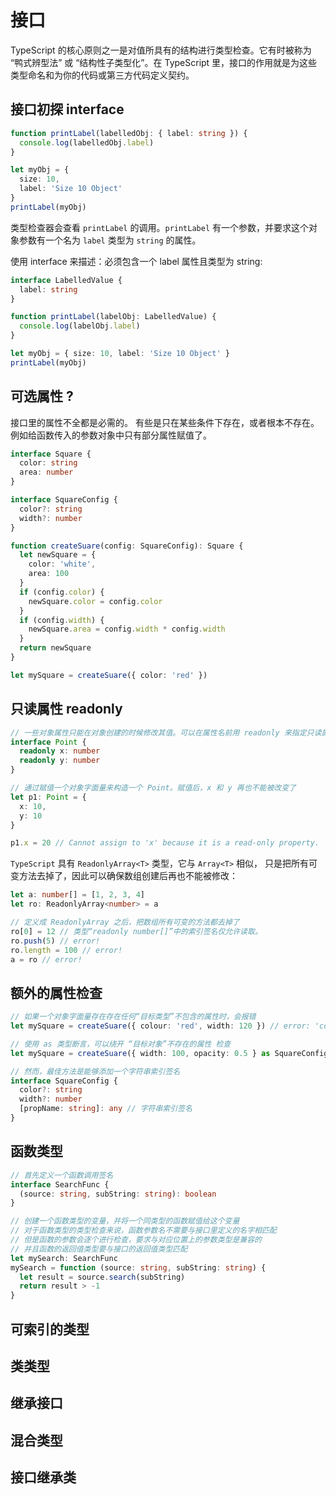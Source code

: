 # 接口

TypeScript 的核心原则之一是对值所具有的结构进行类型检查。它有时被称为 “鸭式辨型法” 或
“结构性子类型化”。在 TypeScript 里，接口的作用就是为这些类型命名和为你的代码或第三方代码定义契约。

## 接口初探 interface

```ts
function printLabel(labelledObj: { label: string }) {
  console.log(labelledObj.label)
}

let myObj = {
  size: 10,
  label: 'Size 10 Object'
}
printLabel(myObj)
```

类型检查器会查看 `printLabel` 的调用。`printLabel` 有一个参数，并要求这个对象参数有一个名为 `label` 类型为 `string` 的属性。

使用 interface 来描述：必须包含一个 label 属性且类型为 string:

```ts
interface LabelledValue {
  label: string
}

function printLabel(labelObj: LabelledValue) {
  console.log(labelObj.label)
}

let myObj = { size: 10, label: 'Size 10 Object' }
printLabel(myObj)
```

## 可选属性 ?

接口里的属性不全都是必需的。 有些是只在某些条件下存在，或者根本不存在。
例如给函数传入的参数对象中只有部分属性赋值了。

```ts
interface Square {
  color: string
  area: number
}

interface SquareConfig {
  color?: string
  width?: number
}

function createSuare(config: SquareConfig): Square {
  let newSquare = {
    color: 'white',
    area: 100
  }
  if (config.color) {
    newSquare.color = config.color
  }
  if (config.width) {
    newSquare.area = config.width * config.width
  }
  return newSquare
}

let mySquare = createSuare({ color: 'red' })
```

## 只读属性 readonly

```ts
// 一些对象属性只能在对象创建的时候修改其值。可以在属性名前用 readonly 来指定只读属性：
interface Point {
  readonly x: number
  readonly y: number
}

// 通过赋值一个对象字面量来构造一个 Point。赋值后，x 和 y 再也不能被改变了
let p1: Point = {
  x: 10,
  y: 10
}

p1.x = 20 // Cannot assign to 'x' because it is a read-only property.
```

`TypeScript` 具有 `ReadonlyArray<T>` 类型，它与 `Array<T>` 相似，
只是把所有可变方法去掉了，因此可以确保数组创建后再也不能被修改：

```ts
let a: number[] = [1, 2, 3, 4]
let ro: ReadonlyArray<number> = a

// 定义成 ReadonlyArray 之后，把数组所有可变的方法都去掉了
ro[0] = 12 // 类型“readonly number[]”中的索引签名仅允许读取。
ro.push(5) // error!
ro.length = 100 // error!
a = ro // error!
```

## 额外的属性检查

```ts
// 如果一个对象字面量存在存在任何“目标类型”不包含的属性时，会报错
let mySquare = createSuare({ colour: 'red', width: 120 }) // error: 'colour' 不存在于类型 'SquareConfig' 中
```

```ts
// 使用 as 类型断言，可以绕开 “目标对象”不存在的属性 检查
let mySquare = createSuare({ width: 100, opacity: 0.5 } as SquareConfig)
```

```ts
// 然而，最佳方法是能够添加一个字符串索引签名
interface SquareConfig {
  color?: string
  width?: number
  [propName: string]: any // 字符串索引签名
}
```

## 函数类型

```ts
// 首先定义一个函数调用签名
interface SearchFunc {
  (source: string, subString: string): boolean
}

// 创建一个函数类型的变量，并将一个同类型的函数赋值给这个变量
// 对于函数类型的类型检查来说，函数参数名不需要与接口里定义的名字相匹配
// 但是函数的参数会逐个进行检查，要求与对应位置上的参数类型是兼容的
// 并且函数的返回值类型要与接口的返回值类型匹配
let mySearch: SearchFunc
mySearch = function (source: string, subString: string) {
  let result = source.search(subString)
  return result > -1
}
```

## 可索引的类型

## 类类型

## 继承接口

## 混合类型

## 接口继承类
